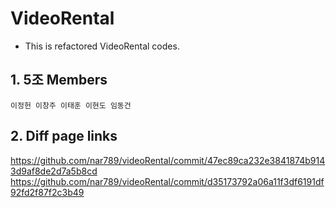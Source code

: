 # VideoRental

- This is refactored VideoRental codes.

## 1. 5조 Members
```
이정헌 이창주 이태훈 이현도 임동건
```
## 2. Diff page links
https://github.com/nar789/videoRental/commit/47ec89ca232e3841874b9143d9af8de2d7a5b8cd
https://github.com/nar789/videoRental/commit/d35173792a06a11f3df6191df92fd2f87f2c3b49
